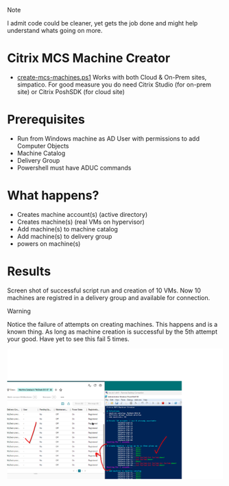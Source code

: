> [!Note]
> I admit code could be cleaner, yet gets the job done and might help understand whats going on more.

# Citrix MCS Machine Creator
- [create-mcs-machines.ps1](https://github.com/virtualizebrief/collection/blob/main/cvadtools/create-mcs-machines.ps1)
Works with both Cloud & On-Prem sites, simpatico. For good measure you do need Citrix Studio (for on-prem site) or Citrix PoshSDK (for cloud site)

# Prerequisites
- Run from Windows machine as AD User with permissions to add Computer Objects
- Machine Catalog
- Delivery Group
- Powershell must have ADUC commands

# What happens?
- Creates machine account(s) (active directory)
- Creates machine(s) (real VMs on hypervisor)
- Add machine(s) to machine catalog
- Add machine(s) to delivery group
- powers on machine(s)

# Results
Screen shot of successful script run and creation of 10 VMs. Now 10 machines are registred in a delivery group and available for connection.

> [!Warning]
> Notice the failure of attempts on creating machines. This happens and is a known thing. As long as machine creation is successful by the 5th attempt your good. Have yet to see this fail 5 times.

![screen-output](https://github.com/virtualizebrief/collection/blob/main/cvadtools/create-mcs-machines.png)
